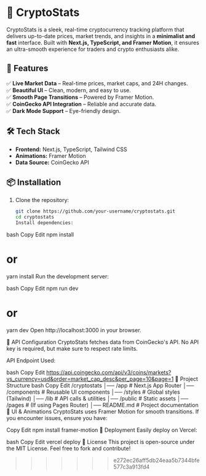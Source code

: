 # 🚀 CryptoStats

CryptoStats is a sleek, real-time cryptocurrency tracking platform that delivers up-to-date prices, market trends, and insights in a **minimalist and fast** interface. Built with **Next.js, TypeScript, and Framer Motion**, it ensures an ultra-smooth experience for traders and crypto enthusiasts alike.

## 🌟 Features

✅ **Live Market Data** – Real-time prices, market caps, and 24H changes.  
✅ **Beautiful UI** – Clean, modern, and easy to use.  
✅ **Smooth Page Transitions** – Powered by Framer Motion.  
✅ **CoinGecko API Integration** – Reliable and accurate data.  
✅ **Dark Mode Support** – Eye-friendly design.

## 🛠️ Tech Stack

- **Frontend:** Next.js, TypeScript, Tailwind CSS
- **Animations:** Framer Motion
- **Data Source:** CoinGecko API

## 📦 Installation

1. Clone the repository:
   ```bash
   git clone https://github.com/your-username/cryptostats.git
   cd cryptostats
   Install dependencies:
   ```

bash
Copy
Edit
npm install

# or

yarn install
Run the development server:

bash
Copy
Edit
npm run dev

# or

yarn dev
Open http://localhost:3000 in your browser.

🔗 API Configuration
CryptoStats fetches data from CoinGecko's API. No API key is required, but make sure to respect rate limits.

API Endpoint Used:

bash
Copy
Edit
https://api.coingecko.com/api/v3/coins/markets?vs_currency=usd&order=market_cap_desc&per_page=10&page=1
📌 Project Structure
bash
Copy
Edit
/cryptostats
│── /app # Next.js App Router
│── /components # Reusable UI components
│── /styles # Global styles (Tailwind)
│── /lib # API calls & utilities
│── /public # Static assets
│── /pages # (If using Pages Router)
│── README.md # Project documentation
🎨 UI & Animations
CryptoStats uses Framer Motion for smooth transitions. If you encounter issues, ensure you have:

Copy
Edit
npm install framer-motion
🚀 Deployment
Easily deploy on Vercel:

bash
Copy
Edit
vercel deploy
📜 License
This project is open-source under the MIT License. Feel free to fork and contribute!

> > > > > > > e272ec26aff5db24eaa5b7344bfe577c3a913fd4
